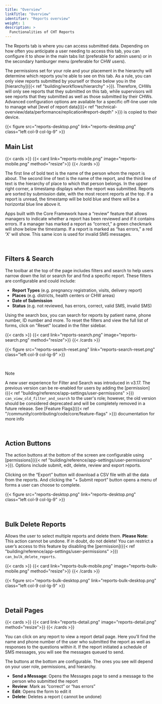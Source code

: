 ```yaml
---
title: "Overview"
linkTitle: "Overview"
identifier: "Reports overview"
weight: 1
description: >
  Functionalities of CHT Reports 
---
```


The Reports tab is where you can access submitted data. Depending on how often you anticipate a user needing to access this tab, you can configure it to show in the main tabs list (preferable for admin users) or in the secondary hamburger menu (preferable for CHW users).

The permissions set for your role and your placement in the hierarchy will determine which reports you’re able to see on this tab. As a rule, you can only view reports submitted by yourself or those below you in the [hierarchy]({{< ref "building/workflows/hierarchy" >}}). Therefore, CHWs will only see reports that they submitted on this tab, while supervisors will see reports that they submitted as well as those submitted by their CHWs. Advanced configuration options are available for a specific off-line user role to manage what [level of report data]({{< ref "technical-overview/data/performance/replication#report-depth" >}}) is copied to their device.

{{< figure src="reports-desktop.png" link="reports-desktop.png" class="left col-9 col-lg-9" >}}

## Main List

{{< cards >}}
{{< card link="reports-mobile.png" image="reports-mobile.png"  method="resize">}}
{{< /cards >}}

The first line of bold text is the name of the person whom the report is about. The second line of text is the name of the report, and the third line of text is the hierarchy of place to which that person belongs. In the upper right corner, a timestamp displays when the report was submitted. Reports are sorted by submission date, with the most recent reports at the top. If a report is unread, the timestamp will be bold blue and there will be a horizontal blue line above it.

Apps built with the Core Framework have a “review” feature that allows managers to indicate whether a report has been reviewed and if it contains errors. If a manager has marked a report as “correct,” a green checkmark will show below the timestamp. If a report is marked as “has errors,” a red ‘X’ will show. This same icon is used for invalid SMS messages.

<br clear="all">


## Filters & Search

The toolbar at the top of the page includes filters and search to help users narrow down the list or search for and find a specific report. These filters are configurable and could include:

- **Report Types** (e.g. pregnancy registration, visits, delivery report)
- **Places** (e.g. districts, health centers or CHW areas)
- **Date of Submission**
- **Status** (e.g. not reviewed, has errors, correct, valid SMS, invalid SMS)

Using the search box, you can search for reports by patient name, phone number, ID number and more. To reset the filters and view the full list of forms, click on "Reset" located in the filter sidebar.

{{< cards >}}
{{< card link="reports-search.png" image="reports-search.png"  method="resize">}}
{{< /cards >}}

{{< figure src="reports-search-reset.png" link="reports-search-reset.png" class="left col-9 col-lg-9" >}}

<br clear="all">

> [!NOTE]
> A new user experience for Filter and Search was introduced in v3.17. The previous version can be re-enabled for users by adding the [permission]({{< ref "building/reference/app-settings/user-permissions" >}}) `can_view_old_filter_and_search` to the user's role; however, the old version should be considered deprecated and will be completely removed in a future release. See [Feature Flags]({{< ref "/community/contributing/code/core/feature-flags" >}}) documentation for more info

<br clear="all">


## Action Buttons

The action buttons at the bottom of the screen are configurable using [permissions]({{< ref "building/reference/app-settings/user-permissions" >}}). Options include submit, edit, delete, review and export reports.

Clicking on the “Export” button will download a CSV file with all the data from the reports. And clicking the “+ Submit report” button opens a menu of forms a user can choose to complete.

{{< figure src="reports-desktop.png" link="reports-desktop.png" class="left col-9 col-lg-9" >}}

<br clear="all">

## Bulk Delete Reports

Allows the user to select multiple reports and delete them. **Please Note**: This action cannot be undone. If in doubt, do not delete! You can restrict a user’s access to this feature by disabling the [permission]({{< ref "building/reference/app-settings/user-permissions" >}}) `can_bulk_delete_reports`.

{{< cards >}}
{{< card link="reports-bulk-mobile.png" image="reports-bulk-mobile.png"  method="resize">}}
{{< /cards >}}

{{< figure src="reports-bulk-desktop.png" link="reports-bulk-desktop.png" class="left col-9 col-lg-9" >}}

<br clear="all">


## Detail Pages

{{< cards >}}
{{< card link="reports-detail.png" image="reports-detail.png"  method="resize">}}
{{< /cards >}}

You can click on any report to view a report detail page. Here you'll find the name and phone number of the user who submitted the report as well as responses to the questions within it. If the report initiated a schedule of SMS messages, you will see the messages queued to send.

The buttons at the bottom are configurable. The ones you see will depend on your user role, permissions, and hierarchy.

- **Send a Message**​: Opens the Messages page to send a message to the person who submitted the report
- **Review**: Mark as “correct” or “has errors”
- **Edit**: Opens the form to edit it
- **Delete**: Deletes a report ( cannot be undone)

<br clear="all">
